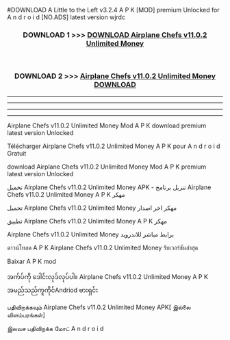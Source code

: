 #DOWNLOAD A Little to the Left v3.2.4 A P K [MOD] premium Unlocked for A n d r o i d [NO.ADS] latest version wjrdc 



<div align="center">

<h3>DOWNLOAD 1 >>> <a href="https://downloadmod1.web.app/?judul=Airplane Chefs v11.0.2 Unlimited Money ">DOWNLOAD Airplane Chefs v11.0.2 Unlimited Money </a></h3><br>

<h3>DOWNLOAD 2 >>> <a href="https://downloadmod1.web.app/?judul=Airplane Chefs v11.0.2 Unlimited Money ">Airplane Chefs v11.0.2 Unlimited Money  DOWNLOAD </a></h3>

</div>


----------------------------------------------------------

----------------------------------------------------------

----------------------------------------------------------

----------------------------------------------------------


Airplane Chefs v11.0.2 Unlimited Money  Mod A P K download premium latest version Unlocked

Télécharger Airplane Chefs v11.0.2 Unlimited Money  A P K pour A n d r o i d Gratuit

download Airplane Chefs v11.0.2 Unlimited Money  Mod A P K premium latest version Unlocked

تحميل Airplane Chefs v11.0.2 Unlimited Money  APK - تنزيل برنامج Airplane Chefs v11.0.2 Unlimited Money  A P K مهكر

تحميل Airplane Chefs v11.0.2 Unlimited Money  مهكر اخر اصدار

تطبيق Airplane Chefs v11.0.2 Unlimited Money  A P K مهكر

Airplane Chefs v11.0.2 Unlimited Money  برابط مباشر للاندرويد

ดาวน์โหลด A P K Airplane Chefs v11.0.2 Unlimited Money  รับเวอร์ชันล่าสุด

Baixar A P K mod

အက်ပ်ကို ဒေါင်းလုဒ်လုပ်ပါ။ Airplane Chefs v11.0.2 Unlimited Money  A P K အမည်သည်ကူကိုင်Andriod ဗားရှင်း

பதிவிறக்கவும் Airplane Chefs v11.0.2 Unlimited Money  APK[ இல்லை விளம்பரங்கள்] 
 
இலவச பதிவிறக்க மோட் A n d r o i d



